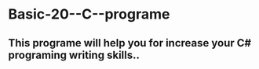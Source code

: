 # Basic-20--C--programe
## This programe   will help you for increase your C# programing  writing skills..  
